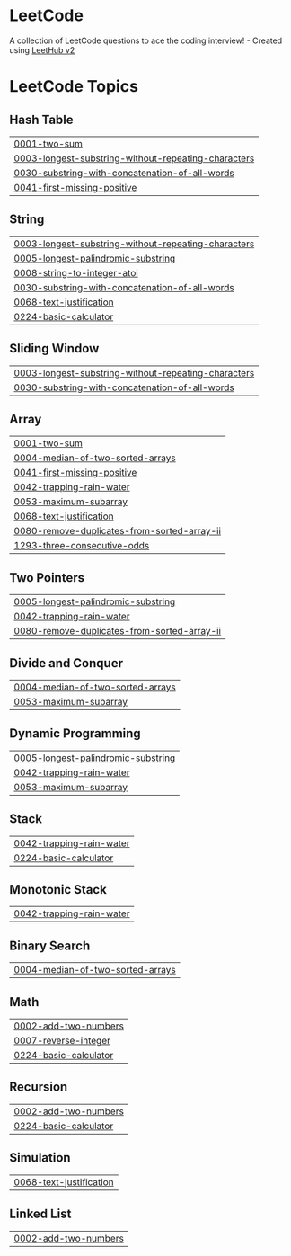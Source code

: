 # LeetCode
A collection of LeetCode questions to ace the coding interview! - Created using [LeetHub v2](https://github.com/arunbhardwaj/LeetHub-2.0)

<!---LeetCode Topics Start-->
# LeetCode Topics
## Hash Table
|  |
| ------- |
| [0001-two-sum](https://github.com/Voltaire2121/LeetCode/tree/master/0001-two-sum) |
| [0003-longest-substring-without-repeating-characters](https://github.com/Voltaire2121/LeetCode/tree/master/0003-longest-substring-without-repeating-characters) |
| [0030-substring-with-concatenation-of-all-words](https://github.com/Voltaire2121/LeetCode/tree/master/0030-substring-with-concatenation-of-all-words) |
| [0041-first-missing-positive](https://github.com/Voltaire2121/LeetCode/tree/master/0041-first-missing-positive) |
## String
|  |
| ------- |
| [0003-longest-substring-without-repeating-characters](https://github.com/Voltaire2121/LeetCode/tree/master/0003-longest-substring-without-repeating-characters) |
| [0005-longest-palindromic-substring](https://github.com/Voltaire2121/LeetCode/tree/master/0005-longest-palindromic-substring) |
| [0008-string-to-integer-atoi](https://github.com/Voltaire2121/LeetCode/tree/master/0008-string-to-integer-atoi) |
| [0030-substring-with-concatenation-of-all-words](https://github.com/Voltaire2121/LeetCode/tree/master/0030-substring-with-concatenation-of-all-words) |
| [0068-text-justification](https://github.com/Voltaire2121/LeetCode/tree/master/0068-text-justification) |
| [0224-basic-calculator](https://github.com/Voltaire2121/LeetCode/tree/master/0224-basic-calculator) |
## Sliding Window
|  |
| ------- |
| [0003-longest-substring-without-repeating-characters](https://github.com/Voltaire2121/LeetCode/tree/master/0003-longest-substring-without-repeating-characters) |
| [0030-substring-with-concatenation-of-all-words](https://github.com/Voltaire2121/LeetCode/tree/master/0030-substring-with-concatenation-of-all-words) |
## Array
|  |
| ------- |
| [0001-two-sum](https://github.com/Voltaire2121/LeetCode/tree/master/0001-two-sum) |
| [0004-median-of-two-sorted-arrays](https://github.com/Voltaire2121/LeetCode/tree/master/0004-median-of-two-sorted-arrays) |
| [0041-first-missing-positive](https://github.com/Voltaire2121/LeetCode/tree/master/0041-first-missing-positive) |
| [0042-trapping-rain-water](https://github.com/Voltaire2121/LeetCode/tree/master/0042-trapping-rain-water) |
| [0053-maximum-subarray](https://github.com/Voltaire2121/LeetCode/tree/master/0053-maximum-subarray) |
| [0068-text-justification](https://github.com/Voltaire2121/LeetCode/tree/master/0068-text-justification) |
| [0080-remove-duplicates-from-sorted-array-ii](https://github.com/Voltaire2121/LeetCode/tree/master/0080-remove-duplicates-from-sorted-array-ii) |
| [1293-three-consecutive-odds](https://github.com/Voltaire2121/LeetCode/tree/master/1293-three-consecutive-odds) |
## Two Pointers
|  |
| ------- |
| [0005-longest-palindromic-substring](https://github.com/Voltaire2121/LeetCode/tree/master/0005-longest-palindromic-substring) |
| [0042-trapping-rain-water](https://github.com/Voltaire2121/LeetCode/tree/master/0042-trapping-rain-water) |
| [0080-remove-duplicates-from-sorted-array-ii](https://github.com/Voltaire2121/LeetCode/tree/master/0080-remove-duplicates-from-sorted-array-ii) |
## Divide and Conquer
|  |
| ------- |
| [0004-median-of-two-sorted-arrays](https://github.com/Voltaire2121/LeetCode/tree/master/0004-median-of-two-sorted-arrays) |
| [0053-maximum-subarray](https://github.com/Voltaire2121/LeetCode/tree/master/0053-maximum-subarray) |
## Dynamic Programming
|  |
| ------- |
| [0005-longest-palindromic-substring](https://github.com/Voltaire2121/LeetCode/tree/master/0005-longest-palindromic-substring) |
| [0042-trapping-rain-water](https://github.com/Voltaire2121/LeetCode/tree/master/0042-trapping-rain-water) |
| [0053-maximum-subarray](https://github.com/Voltaire2121/LeetCode/tree/master/0053-maximum-subarray) |
## Stack
|  |
| ------- |
| [0042-trapping-rain-water](https://github.com/Voltaire2121/LeetCode/tree/master/0042-trapping-rain-water) |
| [0224-basic-calculator](https://github.com/Voltaire2121/LeetCode/tree/master/0224-basic-calculator) |
## Monotonic Stack
|  |
| ------- |
| [0042-trapping-rain-water](https://github.com/Voltaire2121/LeetCode/tree/master/0042-trapping-rain-water) |
## Binary Search
|  |
| ------- |
| [0004-median-of-two-sorted-arrays](https://github.com/Voltaire2121/LeetCode/tree/master/0004-median-of-two-sorted-arrays) |
## Math
|  |
| ------- |
| [0002-add-two-numbers](https://github.com/Voltaire2121/LeetCode/tree/master/0002-add-two-numbers) |
| [0007-reverse-integer](https://github.com/Voltaire2121/LeetCode/tree/master/0007-reverse-integer) |
| [0224-basic-calculator](https://github.com/Voltaire2121/LeetCode/tree/master/0224-basic-calculator) |
## Recursion
|  |
| ------- |
| [0002-add-two-numbers](https://github.com/Voltaire2121/LeetCode/tree/master/0002-add-two-numbers) |
| [0224-basic-calculator](https://github.com/Voltaire2121/LeetCode/tree/master/0224-basic-calculator) |
## Simulation
|  |
| ------- |
| [0068-text-justification](https://github.com/Voltaire2121/LeetCode/tree/master/0068-text-justification) |
## Linked List
|  |
| ------- |
| [0002-add-two-numbers](https://github.com/Voltaire2121/LeetCode/tree/master/0002-add-two-numbers) |
<!---LeetCode Topics End-->